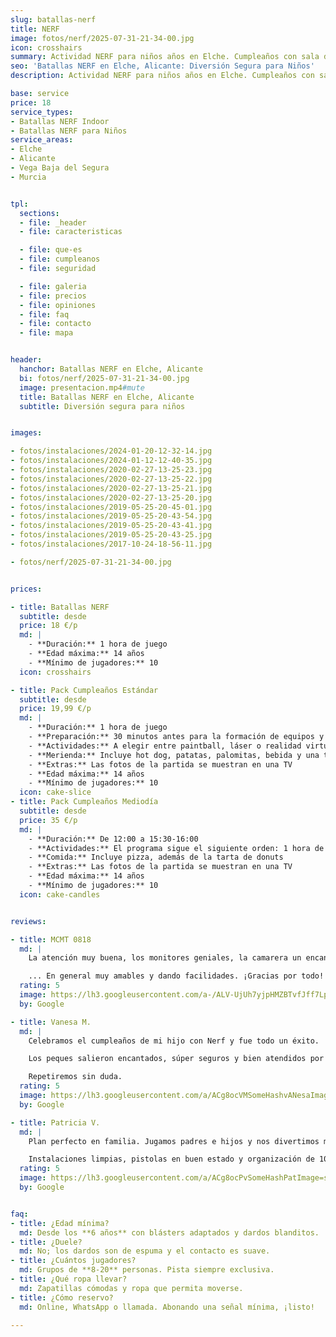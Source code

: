 ```yaml
---
slug: batallas-nerf
title: NERF
image: fotos/nerf/2025-07-31-21-34-00.jpg
icon: crosshairs
summary: Actividad NERF para niños años en Elche. Cumpleaños con sala de meriendas, material incluido y monitores. Consulta precios y reserva.
seo: 'Batallas NERF en Elche, Alicante: Diversión Segura para Niños'
description: Actividad NERF para niños años en Elche. Cumpleaños con sala de meriendas, material incluido y monitores. Consulta precios y reserva.

base: service
price: 18
service_types:
- Batallas NERF Indoor
- Batallas NERF para Niños
service_areas:
- Elche
- Alicante
- Vega Baja del Segura
- Murcia


tpl:
  sections:
  - file: _header
  - file: caracteristicas

  - file: que-es
  - file: cumpleanos
  - file: seguridad

  - file: galeria
  - file: precios
  - file: opiniones
  - file: faq
  - file: contacto
  - file: mapa


header:
  hanchor: Batallas NERF en Elche, Alicante
  bi: fotos/nerf/2025-07-31-21-34-00.jpg
  image: presentacion.mp4#mute
  title: Batallas NERF en Elche, Alicante
  subtitle: Diversión segura para niños


images:

- fotos/instalaciones/2024-01-20-12-32-14.jpg
- fotos/instalaciones/2024-01-12-12-40-35.jpg
- fotos/instalaciones/2020-02-27-13-25-23.jpg
- fotos/instalaciones/2020-02-27-13-25-22.jpg
- fotos/instalaciones/2020-02-27-13-25-21.jpg
- fotos/instalaciones/2020-02-27-13-25-20.jpg
- fotos/instalaciones/2019-05-25-20-45-01.jpg
- fotos/instalaciones/2019-05-25-20-43-54.jpg
- fotos/instalaciones/2019-05-25-20-43-41.jpg
- fotos/instalaciones/2019-05-25-20-43-25.jpg
- fotos/instalaciones/2017-10-24-18-56-11.jpg

- fotos/nerf/2025-07-31-21-34-00.jpg


prices:

- title: Batallas NERF
  subtitle: desde
  price: 18 €/p
  md: |
    - **Duración:** 1 hora de juego
    - **Edad máxima:** 14 años
    - **Mínimo de jugadores:** 10
  icon: crosshairs

- title: Pack Cumpleaños Estándar
  subtitle: desde
  price: 19,99 €/p
  md: |
    - **Duración:** 1 hora de juego
    - **Preparación:** 30 minutos antes para la formación de equipos y el equipamiento
    - **Actividades:** A elegir entre paintball, láser o realidad virtual (VR)
    - **Merienda:** Incluye hot dog, patatas, palomitas, bebida y una tarta de donuts con velas
    - **Extras:** Las fotos de la partida se muestran en una TV
    - **Edad máxima:** 14 años
    - **Mínimo de jugadores:** 10
  icon: cake-slice
- title: Pack Cumpleaños Mediodía
  subtitle: desde
  price: 35 €/p
  md: |
    - **Duración:** De 12:00 a 15:30-16:00
    - **Actividades:** El programa sigue el siguiente orden: 1 hora de paintball, comida de pizza, 1 hora de juego de láser, y tarta de donuts
    - **Comida:** Incluye pizza, además de la tarta de donuts
    - **Extras:** Las fotos de la partida se muestran en una TV
    - **Edad máxima:** 14 años
    - **Mínimo de jugadores:** 10
  icon: cake-candles


reviews:

- title: MCMT 0818
  md: |
    La atención muy buena, los monitores geniales, la camarera un encanto y muy atenta, el recinto adecuado; los niños y niñas lo pasaron fenomenal.

    ... En general muy amables y dando facilidades. ¡Gracias por todo!
  rating: 5
  image: https://lh3.googleusercontent.com/a-/ALV-UjUh7yjpHMZBTvfJff7LpaI7ueE1D6lJwqoqAqJcjtK9gdjgqyCW=s136
  by: Google

- title: Vanesa M.
  md: |
    Celebramos el cumpleaños de mi hijo con Nerf y fue todo un éxito.

    Los peques salieron encantados, súper seguros y bien atendidos por los monitores.

    Repetiremos sin duda.
  rating: 5
  image: https://lh3.googleusercontent.com/a/ACg8ocVMSomeHashvANesaImage=s136
  by: Google

- title: Patricia V.
  md: |
    Plan perfecto en familia. Jugamos padres e hijos y nos divertimos muchísimo.

    Instalaciones limpias, pistolas en buen estado y organización de 10.
  rating: 5
  image: https://lh3.googleusercontent.com/a/ACg8ocPvSomeHashPatImage=s136
  by: Google


faq:
- title: ¿Edad mínima?
  md: Desde los **6 años** con blásters adaptados y dardos blanditos.
- title: ¿Duele?
  md: No; los dardos son de espuma y el contacto es suave.
- title: ¿Cuántos jugadores?
  md: Grupos de **8-20** personas. Pista siempre exclusiva.
- title: ¿Qué ropa llevar?
  md: Zapatillas cómodas y ropa que permita moverse.
- title: ¿Cómo reservo?
  md: Online, WhatsApp o llamada. Abonando una señal mínima, ¡listo!

---
```



